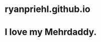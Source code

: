 # ryanpriehl.github.io


<!DOCTYPE html>
<html>
<head>
<title>Page Title</title>
</head>
<body>

<h1>I love my Mehrdaddy.</h1>

</body>
</html>
